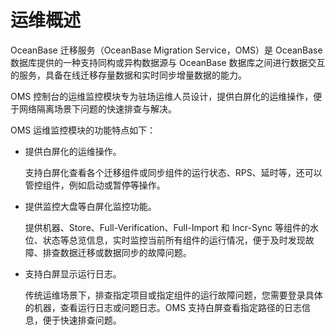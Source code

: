 # 运维概述

OceanBase 迁移服务（OceanBase Migration Service，OMS）是 OceanBase 数据库提供的一种支持同构或异构数据源与 OceanBase 数据库之间进行数据交互的服务，具备在线迁移存量数据和实时同步增量数据的能力。

OMS 控制台的运维监控模块专为驻场运维人员设计，提供白屏化的运维操作，便于网络隔离场景下问题的快速排查与解决。

OMS 运维监控模块的功能特点如下：

* 提供白屏化的运维操作。

  支持白屏化查看各个迁移组件或同步组件的运行状态、RPS、延时等，还可以管控组件，例如启动或暂停等操作。

* 提供监控大盘等白屏化监控功能。

  提供机器、Store、Full-Verification、Full-Import 和 Incr-Sync 等组件的水位、状态等总览信息，实时监控当前所有组件的运行情况，便于及时发现故障、排查数据迁移或数据同步的故障问题。
  
* 支持白屏显示运行日志。

  传统运维场景下，排查指定项目或指定组件的运行故障问题，您需要登录具体的机器，查看运行日志或问题日志。OMS 支持白屏查看指定路径的日志信息，便于快速排查问题。
